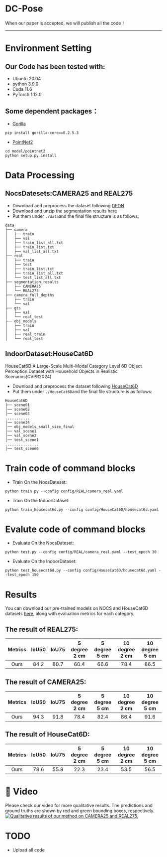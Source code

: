 # DC-Pose
When our paper is accepted, we will publish all the code！
***
# Environment Setting
## Our Code has been tested with:
- Ubuntu 20.04
- python 3.9.0
- Cuda 11.6
- PyTorch 1.12.0
## Some dependent packages：
- [Gorilla](https://github.com/Gorilla-Lab-SCUT/gorilla-core)
```
pip install gorilla-core==0.2.5.3
```
- [PointNet2](https://github.com/erikwijmans/Pointnet2_PyTorch)
```
cd model/pointnet2
python setup.py install
```
# Data Processing
## NocsDatesets:CAMERA25 and REAL275
- Download and preprocess the dataset following [DPDN](https://github.com/JiehongLin/Self-DPDN)
- Download and unzip the segmentation results [here](http://home.ustc.edu.cn/~llinxiao/segmentation_results.zip)
- Put them under ```./data```and the final file structure is as follows:
```
data
├── camera
│   ├── train
│   ├── val
│   ├── train_list_all.txt
│   ├── train_list.txt
│   ├── val_list_all.txt
├── real
│   ├── train
│   ├── test
│   ├── train_list.txt
│   ├── train_list_all.txt
│   └── test_list_all.txt
├── segmentation_results
│   ├── CAMERA25
│   └── REAL275
├── camera_full_depths
│   ├── train
│   └── val
├── gts
│   ├── val
│   └── real_test
├── obj_models
│   ├── train
│   ├── val
│   ├── real_train
│   └── real_test
```
## IndoorDataset:HouseCat6D
HouseCat6D:A Large-Scale Multi-Modal Category Level 6D Object Perception Dataset with Household Objects in Realistic Scenarios(CVPR2024)
- Download and preprocess the dataset following [HouseCat6D](https://sites.google.com/view/housecat6d)
- Put them under ```./HouseCat6D```and the final file structure is as follows: 
```
HouseCat6D
├── scene01
│── scene02
│── scene03
...........
│── scene34
│── obj_models_small_size_final
│── val_scene1
│── val_scene2
│── test_scene1
...............
│── test_scene6
```
# Train code of command blocks
- Train On the NocsDateset:
```
python train.py --config config/REAL/camera_real.yaml
```
- Train On the IndoorDataset:
```
python train_housecat6d.py --config config/HouseCat6D/housecat6d.yaml
```
# Evalute code of command blocks
- Evaluate On the NocsDateset:
```
python test.py --config config/REAL/camera_real.yaml --test_epoch 30
```
- Evaluate On the IndoorDataset:
```
python test_housecat6d.py --config config/HouseCat6D/housecat6d.yaml --test_epoch 150
```
# Results
You can download our pre-trained models on NOCS and HouseCat6D datasets [here](https://drive.google.com/file/d/1cOebQI2dteexKNhTh5UddpU1QyJPbS9R/view?usp=drive_link), along with evaluation metrics for each category.
## The result of REAL275:
| Metrics | IoU50 | IoU75 | 5 degree 2 cm | 5 degree 5 cm | 10 degree 2 cm | 10 degree 5 cm |
|:----:|:----:|:----:|:----:|:----:|:----:|:----:|
| Ours | 84.2 | 80.7 | 60.4 | 66.6 | 78.4 | 86.5 |
## The result of CAMERA25:
| Metrics | IoU50 | IoU75 | 5 degree 2 cm | 5 degree 5 cm | 10 degree 2 cm | 10 degree 5 cm |
|:----:|:----:|:----:|:----:|:----:|:----:|:----:|
| Ours | 94.3 | 91.8 | 78.4 | 82.4 | 86.4 | 91.6 |
## The result of HouseCat6D:
| Metrics | IoU50 | IoU75 | 5 degree 2 cm | 5 degree 5 cm | 10 degree 2 cm | 10 degree 5 cm |
|:----:|:----:|:----:|:----:|:----:|:----:|:----:|
| Ours | 78.6 | 55.9 | 22.3 | 23.4 | 53.5 | 56.5 |
# 💭 Video
Please check our video for more qualitative results.
The predictions and ground truths are shown by red and green bounding boxes, respectively.
[![Qualitative results of our method on CAMERA25 and REAL275.](https://i.ytimg.com/vi/4qY8LFR9PH4/maxresdefault.jpg)](https://youtu.be/4qY8LFR9PH4)
# TODO 
- Upload all code


